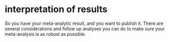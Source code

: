 # interpretation of results

So you have your meta-analytic result, and you want to publish it.
There are several considerations and follow up analyses you can do to make sure your meta-analysis is as robust as possible.
